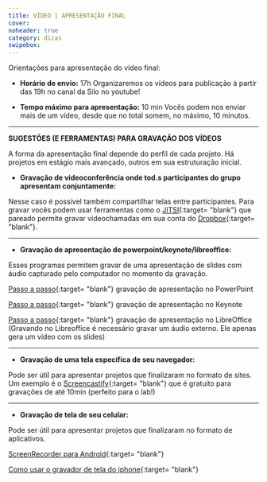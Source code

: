 ```yaml
---
title: VÍDEO | APRESENTAÇÃO FINAL
cover: 
noheader: true
category: dicas
swipebox: 
---
```



Orientações para apresentação do vídeo final:

* **Horário de envio:** 17h
  Organizaremos os vídeos para publicação à partir das 19h no canal da Silo no youtube!
  
* **Tempo máximo para apresentação:** 10 min
Vocês podem nos enviar mais de um vídeo, desde que no total somem, no máximo, 10 minutos.
  

--- 

  
**SUGESTÕES (E FERRAMENTAS) PARA GRAVAÇÃO DOS VÍDEOS**
  
  A forma da apresentação final depende do perfil de cada projeto. Há projetos em estágio mais avançado, outros em sua estruturação inicial. 
  
 
* **Gravação de videoconferência onde tod.s participantes do grupo apresentam conjuntamente:**
  
Nesse caso é possível também compartilhar telas entre participantes.
Para gravar vocês podem usar ferramentas como o [JITSI](https://meet.jit.si/){:target= "blank"} que pareado permite gravar vídeochamadas em sua conta do [Dropbox](https://dropbox.com){:target= "blank"}.

--- 

* **Gravação de apresentação de powerpoint/keynote/libreoffice:** 
  
Esses programas permitem gravar de uma apresentação de slides com áudio capturado pelo computador no momento da gravação. 
  
  [Passo a passo](https://www.techtudo.com.br/dicas-e-tutoriais/noticia/2016/04/como-criar-um-video-da-sua-apresentacao-no-powerpoint-com-voz.html){:target= "blank"} gravação de apresentação no PowerPoint
  
  [Passo a passo](http://keynote.skydocu.com/pt-br/exibir-sua-apresentacao/gravar-uma-narracao-de-reproducao-automatica/){:target= "blank"} gravação de apresentação no Keynote
  
  [Passo a passo](https://www.youtube.com/watch?v=qEAHF3W4_Lc){:target= "blank"} gravação de apresentação no LibreOffice (Gravando no Libreoffice é necessário gravar um áudio externo. Ele apenas gera um vídeo com os slides)

---

* **Gravação de uma tela específica de seu navegador:** 
  
Pode ser útil para apresentar projetos que finalizaram no formato de sites.
Um exemplo é o [Screencastify](https://www.screencastify.com/){:target= "blank"} que é gratuito para gravações de até 10min (perfeito para o lab!)

---

* **Gravação de tela de seu celular:**
  
Pode ser útil para apresentar projetos que finalizaram no formato de aplicativos.
   
[ScreenRecorder para Android](https://play.google.com/store/apps/details?id=com.kimcy929.screenrecorder&hl=en_GB){:target= "blank"}

[Como usar o gravador de tela do iphone](https://support.apple.com/pt-br/HT207935){:target= "blank"}
